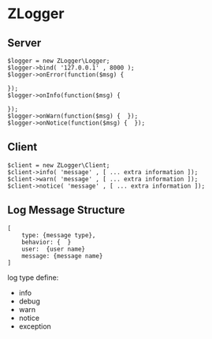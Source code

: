 ZLogger
==========

Server
------

    $logger = new ZLogger\Logger;
    $logger->bind( '127.0.0.1' , 8000 );
    $logger->onError(function($msg) {

    });
    $logger->onInfo(function($msg) {

    });
    $logger->onWarn(function($msg) {  });
    $logger->onNotice(function($msg) {  });

Client
------

    $client = new ZLogger\Client;
    $client->info( 'message' , [ ... extra information ]);
    $client->warn( 'message' , [ ... extra information ]);
    $client->notice( 'message' , [ ... extra information ]);

Log Message Structure
-----------------------

    [
        type: {message type},
        behavior: {  }
        user:  {user name}
        message: {message name}
    ]

log type define:

* info
* debug
* warn
* notice
* exception





